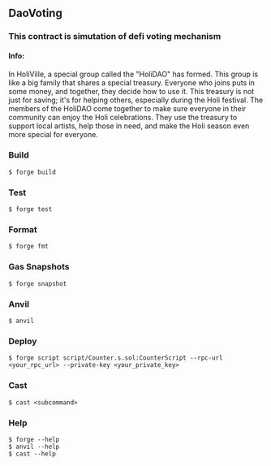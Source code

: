 ## DaoVoting

### This contract is simutation of defi voting mechanism

#### Info:

In HoliVille, a special group called the "HoliDAO" has formed. This group is like a big family that shares a special treasury. Everyone who joins puts in some money, and together, they decide how to use it. This treasury is not just for saving; it's for helping others, especially during the Holi festival. The members of the HoliDAO come together to make sure everyone in their community can enjoy the Holi celebrations. They use the treasury to support local artists, help those in need, and make the Holi season even more special for everyone.

### Build

```shell
$ forge build
```

### Test

```shell
$ forge test
```

### Format

```shell
$ forge fmt
```

### Gas Snapshots

```shell
$ forge snapshot
```

### Anvil

```shell
$ anvil
```

### Deploy

```shell
$ forge script script/Counter.s.sol:CounterScript --rpc-url <your_rpc_url> --private-key <your_private_key>
```

### Cast

```shell
$ cast <subcommand>
```

### Help

```shell
$ forge --help
$ anvil --help
$ cast --help
```
